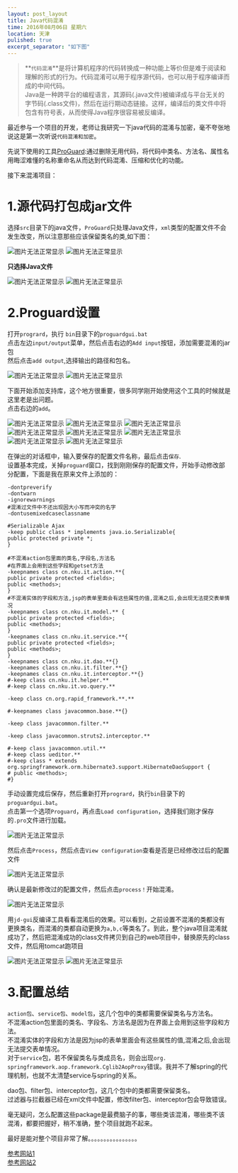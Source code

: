 ```yaml
---
layout: post_layout
title: Java代码混淆
time: 2016年08月06日 星期六
location: 天津
pulished: true
excerpt_separator: "如下图"
---
```

>
>**`代码混淆`**是将计算机程序的代码转换成一种功能上等价但是难于阅读和理解的形式的行为。代码混淆可以用于程序源代码，也可以用于程序编译而成的中间代码。  
Java是一种跨平台的编程语言，其源码(.java文件)被编译成与平台无关的字节码(.class文件)，然后在运行期动态链接。这样，编译后的类文件中将包含有符号表，从而使得Java程序很容易被反编译。
>

最近参与一个项目的开发，老师让我研究一下java代码的混淆与加密，毫不夸张地说这是第一次听说`代码混淆和加密`。

先说下使用的工具[ProGuard](http://proguard.sourceforge.net/):通过删除无用代码，将代码中类名、方法名、属性名用晦涩难懂的名称重命名从而达到代码混淆、压缩和优化的功能。


接下来混淆项目：

# 1.源代码打包成jar文件


选择`src`目录下的java文件，`ProGuard`只处理Java文件，`xml`类型的配置文件不会发生改变，所以注意那些应该保留类名的类,如下图：


<img src="/assets/img/Java_Confusion/0.png" alt="图片无法正常显示">

<img src="/assets/img/Java_Confusion/1.png" alt="图片无法正常显示">

**只选择Java文件**

<img src="/assets/img/Java_Confusion/2.png" alt="图片无法正常显示">

<img src="/assets/img/Java_Confusion/3.png" alt="图片无法正常显示">

# 2.Proguard设置

打开`progrard`，执行 `bin`目录下的`proguardgui.bat`  
点击左边`input/output`菜单，然后点击右边的`Add input`按钮，添加需要混淆的jar包  
然后点击`add output`,选择输出的路径和包名。  

<img src="/assets/img/Java_Confusion/4.png" alt="图片无法正常显示">

<img src="/assets/img/Java_Confusion/5.png" alt="图片无法正常显示">

下面开始添加支持库，这个地方很重要，很多同学刚开始使用这个工具的时候就是这里老是出问题。  
点击右边的`add`。

<img src="/assets/img/Java_Confusion/6.png" alt="图片无法正常显示">

<img src="/assets/img/Java_Confusion/7.png" alt="图片无法正常显示">

<img src="/assets/img/Java_Confusion/8.png" alt="图片无法正常显示">

<img src="/assets/img/Java_Confusion/9.png" alt="图片无法正常显示">

<img src="/assets/img/Java_Confusion/10.png" alt="图片无法正常显示">

<img src="/assets/img/Java_Confusion/11.png" alt="图片无法正常显示">

<img src="/assets/img/Java_Confusion/12.png" alt="图片无法正常显示">

<img src="/assets/img/Java_Confusion/13.png" alt="图片无法正常显示">

在弹出的对话框中，输入要保存的配置文件名称，最后点击`保存`.  
设置基本完成，关掉`proguard`窗口，找到刚刚保存的配置文件，开始手动修改部分配置，下面是我在原来文件上添加的：

```
-dontpreverify
-dontwarn
-ignorewarnings
#混淆过文件中不还出现因大小写而冲突的名字
-dontusemixedcaseclassname

#Serializable Ajax
-keep public class * implements java.io.Serializable{
public protected private *;
}

#不混淆action包里面的类名,字段名,方法名
#在界面上会用到这些字段和getset方法
-keepnames class cn.nku.it.action.**{
public private protected <fields>;
public <methods>;
}
#不混淆实体的字段和方法,jsp的表单里面会有这些属性的值,混淆之后,会出现无法提交表单情况
-keepnames class cn.nku.it.model.** {
public private protected <fields>;
public <methods>;
}
-keepnames class cn.nku.it.service.**{
public private protected <fields>;
public <methods>;
}
-keepnames class cn.nku.it.dao.**{}
-keepnames class cn.nku.it.filter.**{}
-keepnames class cn.nku.it.interceptor.**{}
#-keep class cn.nku.it.helper.**
#-keep class cn.nku.it.vo.query.**

-keep class cn.org.rapid_framework.**.**

#-keepnames class javacommon.base.**{}

-keep class javacommon.filter.**

-keep class javacommon.struts2.interceptor.**

#-keep class javacommon.util.**
#-keep class ueditor.**
#-keep class * extends org.springframework.orm.hibernate3.support.HibernateDaoSupport {
# public <methods>;
#}

```

手动设置完成后保存，然后重新打开`progrard`，执行`bin`目录下的`proguardgui.bat`。  
点击第一个选项`Proguard`，再点击`Load configuration`，选择我们刚才保存的`.pro`文件进行加载。

<img src="/assets/img/Java_Confusion/14.png" alt="图片无法正常显示">

然后点击`Process`，然后点击`View configuration`查看是否是已经修改过后的配置文件

<img src="/assets/img/Java_Confusion/15.png" alt="图片无法正常显示">

确认是最新修改过的配置文件，然后点击`process！`开始混淆。

<img src="/assets/img/Java_Confusion/16.png" alt="图片无法正常显示">

用`jd-gui`反编译工具看看混淆后的效果。可以看到，之前设置不混淆的类都没有更换类名，而混淆的类都自动更换为`a,b,c`等类名了。到此，整个java项目混淆就成功了，然后把混淆成功的class文件拷贝到自己的web项目中，替换原先的class文件，然后用tomcat跑项目

<img src="/assets/img/Java_Confusion/17.png" alt="图片无法正常显示">

<img src="/assets/img/Java_Confusion/18.png" alt="图片无法正常显示">

# 3.配置总结

`action包`、`service包`、`model包`，这几个包中的类都需要保留类名与方法名。  
不混淆action包里面的类名、字段名、方法名是因为在界面上会用到这些字段和方法。  
不混淆实体的字段和方法是因为jsp的表单里面会有这些属性的值,混淆之后,会出现无法提交表单情况。  
对于`service`包，若不保留类名与类成员名，则会出现`org. springframework.aop.framework.Cglib2AopProxy`错误。我并不了解spring的代理机制，也就不太清楚service与spring的关系。

dao包、filter包、interceptor包，这几个包中的类都需要保留类名。  
过滤器与拦截器已经在xml文件中配置，修改filter包、interceptor包会导致错误。

毫无疑问，怎么配置这些package是最费脑子的事，哪些类该混淆，哪些类不该混淆，都要把握好，稍不准确，整个项目就跑不起来。

最好是能对整个项目非常了解。。。。。。。。。。。。。。。。

[参考网站1](http://blog.csdn.net/zhangdaiscott/article/details/45368261)  
[参考网站2](http://www.cnblogs.com/zhouyalei/archive/2013/06/18/3142650.html)